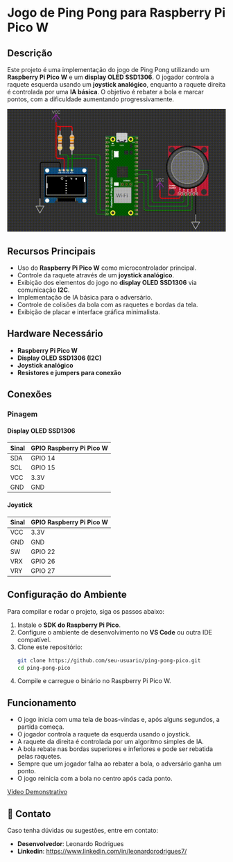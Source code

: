 # Jogo de Ping Pong para Raspberry Pi Pico W

## Descrição
Este projeto é uma implementação do jogo de Ping Pong utilizando um **Raspberry Pi Pico W** e um **display OLED SSD1306**. O jogador controla a raquete esquerda usando um **joystick analógico**, enquanto a raquete direita é controlada por uma **IA básica**. O objetivo é rebater a bola e marcar pontos, com a dificuldade aumentando progressivamente.

<p align="center">
  <img src="images/PING-PONG.gif" alt="Gameplay do jogo">
</p>

## Recursos Principais
- Uso do **Raspberry Pi Pico W** como microcontrolador principal.
- Controle da raquete através de um **joystick analógico**.
- Exibição dos elementos do jogo no **display OLED SSD1306** via comunicação **I2C**.
- Implementação de IA básica para o adversário.
- Controle de colisões da bola com as raquetes e bordas da tela.
- Exibição de placar e interface gráfica minimalista.

## Hardware Necessário
- **Raspberry Pi Pico W**
- **Display OLED SSD1306 (I2C)**
- **Joystick analógico**
- **Resistores e jumpers para conexão**

## Conexões
### **Pinagem**

#### **Display OLED SSD1306**
| Sinal | GPIO Raspberry Pi Pico W |
|-------|--------------------------|
| SDA   | GPIO 14 |
| SCL   | GPIO 15 |
| VCC   | 3.3V |
| GND   | GND |

#### **Joystick**
| Sinal | GPIO Raspberry Pi Pico W |
|-------|--------------------------|
| VCC   | 3.3V |
| GND   | GND |
| SW    | GPIO 22 |
| VRX   | GPIO 26 |
| VRY   | GPIO 27 |

## Configuração do Ambiente
Para compilar e rodar o projeto, siga os passos abaixo:

1. Instale o **SDK do Raspberry Pi Pico**.
2. Configure o ambiente de desenvolvimento no **VS Code** ou outra IDE compatível.
3. Clone este repositório:
   ```bash
   git clone https://github.com/seu-usuario/ping-pong-pico.git
   cd ping-pong-pico
   ```
4. Compile e carregue o binário no Raspberry Pi Pico W.

## Funcionamento
- O jogo inicia com uma tela de boas-vindas e, após alguns segundos, a partida começa.
- O jogador controla a raquete da esquerda usando o joystick.
- A raquete da direita é controlada por um algoritmo simples de IA.
- A bola rebate nas bordas superiores e inferiores e pode ser rebatida pelas raquetes.
- Sempre que um jogador falha ao rebater a bola, o adversário ganha um ponto.
- O jogo reinicia com a bola no centro após cada ponto.


[Vídeo Demonstrativo](https://youtu.be/lsnwWgYrTBc)

## 📩 Contato
Caso tenha dúvidas ou sugestões, entre em contato:
- **Desenvolvedor**: Leonardo Rodrigues
- **Linkedin**: https://www.linkedin.com/in/leonardorodrigues7/